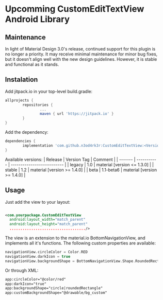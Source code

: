 # Upcomming CustomEditTextView Android Library

## Maintenance
In light of Material Design 3.0's release, continued support for this plugin is no longer a priority. It may receive minimal maintenance for minor bug fixes, but it doesn't align well with the new design guidelines. However, it is stable and functional as it stands.

## Instalation

Add jitpack.io in your top-level build.gradle:
```gradle
allprojects {
        repositories {
                ...
                maven { url 'https://jitpack.io' }
        }
}
```
Add the dependency:
```gradle
dependencies {
        implementation 'com.github.n3od4rk3r:CustomEditTextView:<Version Tag>'
}

```
Available versions:
| Release | Version Tag | Comment                     |
| ------- | ----------- | --------------------------- |
| legacy  | 1.0         | material [version <= 1.3.0] |
| stable  | 1.2         | material [version >= 1.4.0] |
| beta    | 1.1-beta6   | material [version >= 1.4.0] |

## Usage

Just add the view to your layout:
```xml

<com.yourpackage.CustomEditTextView
  android:layout_width="match_parent"
  android:layout_height="match_parent"
  .................................../>

```

The view is an extension to the material.io BottomNavigationView, and implements all it's functions.
The following custom properties are available:
```kotlin
navigationView.circleColor = Color.RED
navigationView.darkIcon = true
navigationView.backgroundShape = BottomNavigationView.Shape.RoundedRectangle
```
Or through XML:
```XML
app:circleColor="@color/red"
app:darkIcon="true"
app:backgroundShape="circle|roundedRectangle"
app:customBackgroundShape="@drawable/bg_custom"
```

